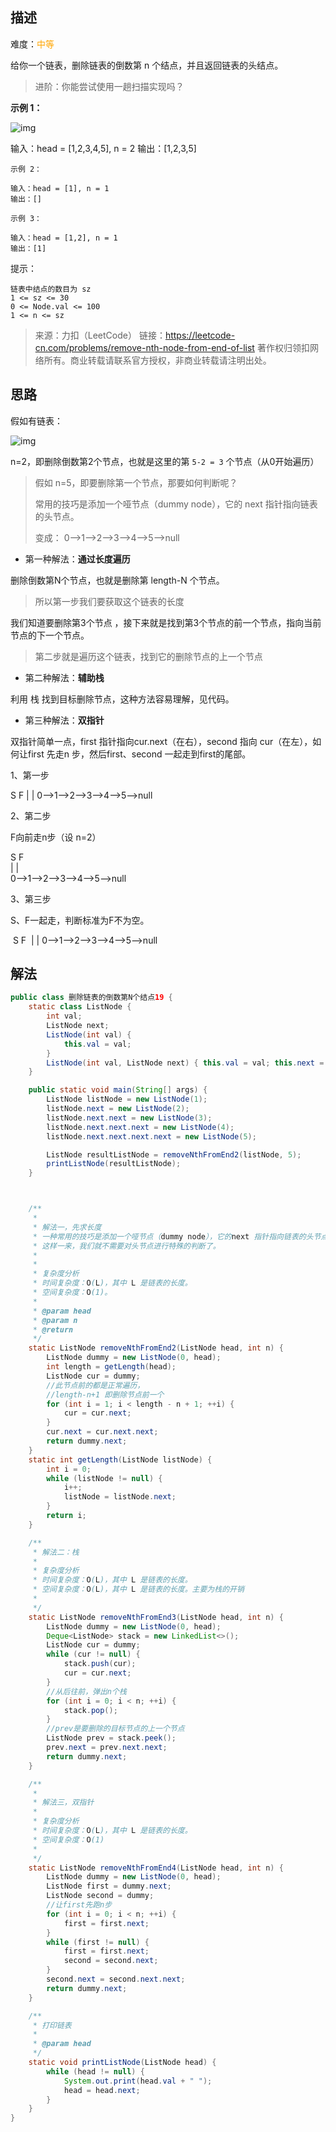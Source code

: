 ## 描述

难度：<span style="color:orange">中等</span>

给你一个链表，删除链表的倒数第 n 个结点，并且返回链表的头结点。

> 进阶：你能尝试使用一趟扫描实现吗？



**示例 1：**

![img](https://assets.leetcode.com/uploads/2020/10/03/remove_ex1.jpg)

输入：head = [1,2,3,4,5], n = 2
输出：[1,2,3,5]



```
示例 2：

输入：head = [1], n = 1
输出：[]
```

```
示例 3：

输入：head = [1,2], n = 1
输出：[1]
```


提示：

```
链表中结点的数目为 sz
1 <= sz <= 30
0 <= Node.val <= 100
1 <= n <= sz
```

> 来源：力扣（LeetCode）
> 链接：https://leetcode-cn.com/problems/remove-nth-node-from-end-of-list
> 著作权归领扣网络所有。商业转载请联系官方授权，非商业转载请注明出处。



## 思路

假如有链表：

![img](https://assets.leetcode.com/uploads/2020/10/03/remove_ex1.jpg)

n=2，即删除倒数第2个节点，也就是这里的第 `5-2 = 3` 个节点（从0开始遍历）

> 假如 n=5，即要删除第一个节点，那要如何判断呢？
>
> 常用的技巧是添加一个哑节点（dummy node），它的 next 指针指向链表的头节点。
>
> 变成： 0—>1—>2—>3—>4—>5—>null

- 第一种解法：**通过长度遍历**

删除倒数第N个节点，也就是删除第 length-N 个节点。

> 所以第一步我们要获取这个链表的长度

我们知道要删除第3个节点 ，接下来就是找到第3个节点的前一个节点，指向当前节点的下一个节点。

> 第二步就是遍历这个链表，找到它的删除节点的上一个节点

- 第二种解法：**辅助栈**

利用 栈 找到目标删除节点，这种方法容易理解，见代码。

- 第三种解法：**双指针**

双指针简单一点，first 指针指向cur.next（在右），second 指向 cur（在左），如何让first 先走n 步，然后first、second 一起走到first的尾部。

1、第一步

S	 F
|	   |
0—>1—>2—>3—>4—>5—>null

2、第二步

F向前走n步（设 n=2）

S	 	       	F			
|	   		       |			
0—>1—>2—>3—>4—>5—>null

3、第三步

S、F一起走，判断标准为F不为空。

​	 		 		 S	  			   F
​	   	        	 |					  |
0—>1—>2—>3—>4—>5—>null



## 解法

```java
public class 删除链表的倒数第N个结点19 {
    static class ListNode {
        int val;
        ListNode next;
        ListNode(int val) {
            this.val = val;
        }
        ListNode(int val, ListNode next) { this.val = val; this.next = next; }
    }

    public static void main(String[] args) {
        ListNode listNode = new ListNode(1);
        listNode.next = new ListNode(2);
        listNode.next.next = new ListNode(3);
        listNode.next.next.next = new ListNode(4);
        listNode.next.next.next.next = new ListNode(5);

        ListNode resultListNode = removeNthFromEnd2(listNode, 5);
        printListNode(resultListNode);
    }



    /**
     *
     * 解法一，先求长度
     * 一种常用的技巧是添加一个哑节点（dummy node），它的next 指针指向链表的头节点。
     * 这样一来，我们就不需要对头节点进行特殊的判断了。
     *
     *
     * 复杂度分析
     * 时间复杂度：O(L)，其中 L 是链表的长度。
     * 空间复杂度：O(1)。
     *
     * @param head
     * @param n
     * @return
     */
    static ListNode removeNthFromEnd2(ListNode head, int n) {
        ListNode dummy = new ListNode(0, head);
        int length = getLength(head);
        ListNode cur = dummy;
        //此节点前的都是正常遍历，
        //length-n+1 即删除节点前一个
        for (int i = 1; i < length - n + 1; ++i) {
            cur = cur.next;
        }
        cur.next = cur.next.next;
        return dummy.next;
    }
    static int getLength(ListNode listNode) {
        int i = 0;
        while (listNode != null) {
            i++;
            listNode = listNode.next;
        }
        return i;
    }

    /**
     * 解法二：栈
     *
     * 复杂度分析
     * 时间复杂度：O(L)，其中 L 是链表的长度。
     * 空间复杂度：O(L)，其中 L 是链表的长度。主要为栈的开销
     *
     */
    static ListNode removeNthFromEnd3(ListNode head, int n) {
        ListNode dummy = new ListNode(0, head);
        Deque<ListNode> stack = new LinkedList<>();
        ListNode cur = dummy;
        while (cur != null) {
            stack.push(cur);
            cur = cur.next;
        }
        //从后往前，弹出n个栈
        for (int i = 0; i < n; ++i) {
            stack.pop();
        }
        //prev是要删除的目标节点的上一个节点
        ListNode prev = stack.peek();
        prev.next = prev.next.next;
        return dummy.next;
    }

    /**
     *
     * 解法三，双指针
     *
     * 复杂度分析
     * 时间复杂度：O(L)，其中 L 是链表的长度。
     * 空间复杂度：O(1)
     *
     */
    static ListNode removeNthFromEnd4(ListNode head, int n) {
        ListNode dummy = new ListNode(0, head);
        ListNode first = dummy.next;
        ListNode second = dummy;
        //让first先跑n步
        for (int i = 0; i < n; ++i) {
            first = first.next;
        }
        while (first != null) {
            first = first.next;
            second = second.next;
        }
        second.next = second.next.next;
        return dummy.next;
    }

    /**
     * 打印链表
     *
     * @param head
     */
    static void printListNode(ListNode head) {
        while (head != null) {
            System.out.print(head.val + " ");
            head = head.next;
        }
    }
}
```